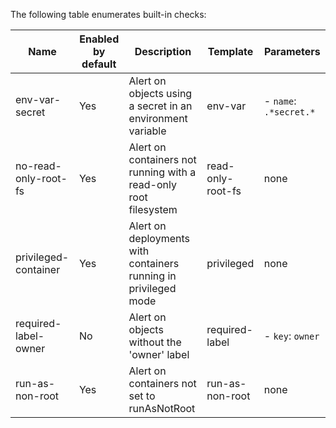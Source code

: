 The following table enumerates built-in checks:

| Name | Enabled by default | Description | Template | Parameters |
| ---- | ------------------ | ----------- | -------- | ---------- |
 | env-var-secret | Yes | Alert on objects using a secret in an environment variable | env-var |- `name`: `.*secret.*` <br />|
 | no-read-only-root-fs | Yes | Alert on containers not running with a read-only root filesystem | read-only-root-fs | none |
 | privileged-container | Yes | Alert on deployments with containers running in privileged mode | privileged | none |
 | required-label-owner | No | Alert on objects without the 'owner' label | required-label |- `key`: `owner` <br />|
 | run-as-non-root | Yes | Alert on containers not set to runAsNotRoot | run-as-non-root | none |
